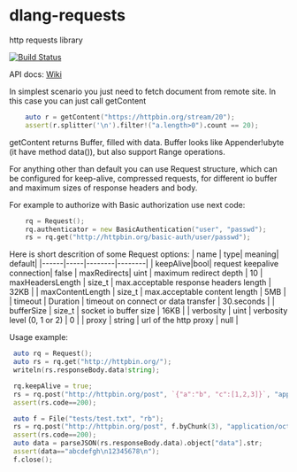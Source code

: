 # dlang-requests
http requests library

[![Build Status](https://travis-ci.org/ikod/dlang-requests.svg?branch=master)](https://travis-ci.org/ikod/dlang-requests)

API docs: [Wiki](https://github.com/ikod/dlang-requests/wiki)

In simplest scenario you just need to fetch document from remote site. In this case you can just call getContent
```d
    auto r = getContent("https://httpbin.org/stream/20");
    assert(r.splitter('\n').filter!("a.length>0").count == 20);
```
getContent returns Buffer, filled with data. Buffer looks like Appender!ubyte (it have method data()), but also support Range operations.

For anything other than default you can use Request structure, which can be configured for keep-alive, compressed requests, for different io buffer and maximum sizes of response headers and body.

For example to authorize with Basic authorization use next code:
```d
    rq = Request();
    rq.authenticator = new BasicAuthentication("user", "passwd");
    rs = rq.get("http://httpbin.org/basic-auth/user/passwd");
```

Here is short descrition of some Request options:
| name | type| meaning| default|
|------|-----|--------|--------|
| keepAlive|bool| request keepalive connection| false
| maxRedirects| uint | maximum redirect depth | 10
| maxHeadersLength | size_t | max.acceptable response headers length | 32KB |
| maxContentLength | size_t | max.acceptable content length | 5MB |
| timeout | Duration | timeout on connect or data transfer | 30.seconds |
| bufferSize | size_t | socket io buffer size | 16KB |
| verbosity | uint | verbosity level (0, 1 or 2) | 0 |
| proxy | string | url of the http proxy | null |

Usage example:
```d
 auto rq = Request();
 auto rs = rq.get("http://httpbin.org/");
 writeln(rs.responseBody.data!string);

 rq.keepAlive = true;
 rs = rq.post("http://httpbin.org/post", `{"a":"b", "c":[1,2,3]}`, "application/json");
 assert(rs.code==200);

 auto f = File("tests/test.txt", "rb");
 rs = rq.post("http://httpbin.org/post", f.byChunk(3), "application/octet-stream");
 assert(rs.code==200);
 auto data = parseJSON(rs.responseBody.data).object["data"].str;
 assert(data=="abcdefgh\n12345678\n");
 f.close();

```

